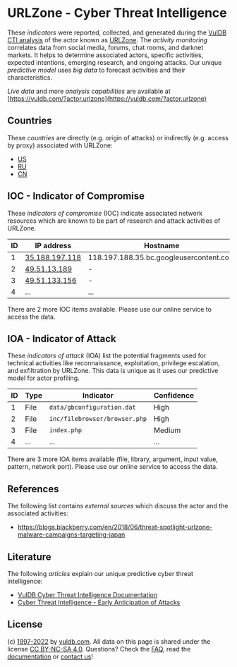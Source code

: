# URLZone - Cyber Threat Intelligence

These _indicators_ were reported, collected, and generated during the [VulDB CTI analysis](https://vuldb.com/?kb.cti) of the actor known as [URLZone](https://vuldb.com/?actor.urlzone). The _activity monitoring_ correlates data from social media, forums, chat rooms, and darknet markets. It helps to determine associated actors, specific activities, expected intentions, emerging research, and ongoing attacks. Our unique _predictive model_ uses _big data_ to forecast activities and their characteristics.

_Live data_ and more _analysis capabilities_ are available at [https://vuldb.com/?actor.urlzone](https://vuldb.com/?actor.urlzone)

## Countries

These _countries_ are directly (e.g. origin of attacks) or indirectly (e.g. access by proxy) associated with URLZone:

* [US](https://vuldb.com/?country.us)
* [RU](https://vuldb.com/?country.ru)
* [CN](https://vuldb.com/?country.cn)

## IOC - Indicator of Compromise

These _indicators of compromise_ (IOC) indicate associated network resources which are known to be part of research and attack activities of URLZone.

ID | IP address | Hostname | Campaign | Confidence
-- | ---------- | -------- | -------- | ----------
1 | [35.188.197.118](https://vuldb.com/?ip.35.188.197.118) | 118.197.188.35.bc.googleusercontent.com | - | Medium
2 | [49.51.13.189](https://vuldb.com/?ip.49.51.13.189) | - | - | High
3 | [49.51.133.156](https://vuldb.com/?ip.49.51.133.156) | - | - | High
4 | ... | ... | ... | ...

There are 2 more IOC items available. Please use our online service to access the data.

## IOA - Indicator of Attack

These _indicators of attack_ (IOA) list the potential fragments used for technical activities like reconnaissance, exploitation, privilege escalation, and exfiltration by URLZone. This data is unique as it uses our predictive model for actor profiling.

ID | Type | Indicator | Confidence
-- | ---- | --------- | ----------
1 | File | `data/gbconfiguration.dat` | High
2 | File | `inc/filebrowser/browser.php` | High
3 | File | `index.php` | Medium
4 | ... | ... | ...

There are 3 more IOA items available (file, library, argument, input value, pattern, network port). Please use our online service to access the data.

## References

The following list contains _external sources_ which discuss the actor and the associated activities:

* https://blogs.blackberry.com/en/2018/06/threat-spotlight-urlzone-malware-campaigns-targeting-japan

## Literature

The following _articles_ explain our unique predictive cyber threat intelligence:

* [VulDB Cyber Threat Intelligence Documentation](https://vuldb.com/?kb.cti)
* [Cyber Threat Intelligence - Early Anticipation of Attacks](https://www.scip.ch/en/?labs.20201022)

## License

(c) [1997-2022](https://vuldb.com/?kb.changelog) by [vuldb.com](https://vuldb.com/?kb.about). All data on this page is shared under the license [CC BY-NC-SA 4.0](https://creativecommons.org/licenses/by-nc-sa/4.0/). Questions? Check the [FAQ](https://vuldb.com/?kb.faq), read the [documentation](https://vuldb.com/?kb) or [contact us](https://vuldb.com/?contact)!
